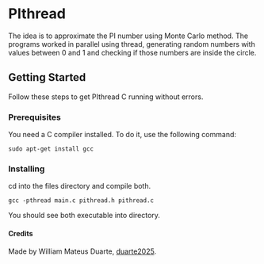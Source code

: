 PIthread
=============
The idea is to approximate the PI number using Monte Carlo method. The programs worked in parallel using thread, generating random numbers with values ​​between 0 and 1 and checking if those numbers are inside the circle.
## Getting Started
Follow these steps to get PIthread C running without errors.

### Prerequisites
You need a C compiler installed. To do it, use the following command:
```
sudo apt-get install gcc
```
### Installing
cd into the files directory and compile both.
```
gcc -pthread main.c pithread.h pithread.c
```
You should see both executable into directory.

#### Credits
Made by William Mateus Duarte, [duarte2025](https://github.com/duarte2025).
